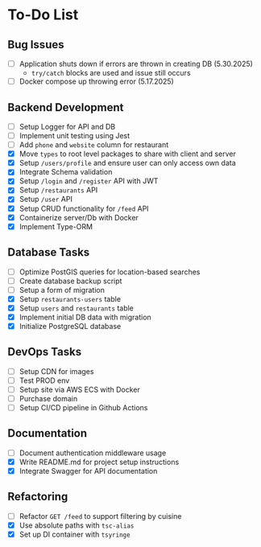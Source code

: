# To-Do List

## Bug Issues

- [ ] Application shuts down if errors are thrown in creating DB (5.30.2025)
  - `try/catch` blocks are used and issue still occurs
- [ ] Docker compose up throwing error (5.17.2025)

## Backend Development

- [ ] Setup Logger for API and DB
- [ ] Implement unit testing using Jest
- [ ] Add `phone` and `website` column for restaurant
- [x] Move `types` to root level packages to share with client and server
- [x] Setup `/users/profile` and ensure user can only access own data
- [x] Integrate Schema validation
- [x] Setup `/login` and `/register` API with JWT
- [x] Setup `/restaurants` API
- [x] Setup `/user` API
- [x] Setup CRUD functionality for `/feed` API
- [x] Containerize server/Db with Docker
- [x] Implement Type-ORM

## Database Tasks

- [ ] Optimize PostGIS queries for location-based searches
- [ ] Create database backup script
- [ ] Setup a form of migration
- [x] Setup `restaurants-users` table
- [x] Setup `users` and `restaurants` table
- [x] Implement initial DB data with migration
- [x] Initialize PostgreSQL database

## DevOps Tasks

- [ ] Setup CDN for images
- [ ] Test PROD env
- [ ] Setup site via AWS ECS with Docker
- [ ] Purchase domain
- [ ] Setup CI/CD pipeline in Github Actions

## Documentation

- [ ] Document authentication middleware usage
- [x] Write README.md for project setup instructions
- [x] Integrate Swagger for API documentation

## Refactoring

- [ ] Refactor `GET /feed` to support filtering by cuisine
- [x] Use absolute paths with `tsc-alias`
- [x] Set up DI container with `tsyringe`
